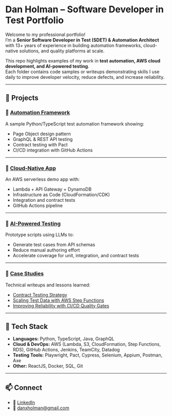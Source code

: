 # Dan Holman – Software Developer in Test Portfolio

Welcome to my professional portfolio!  
I’m a **Senior Software Developer in Test (SDET) & Automation Architect** with 13+ years of experience in building automation frameworks, cloud-native solutions, and quality platforms at scale.

This repo highlights examples of my work in **test automation, AWS cloud development, and AI-powered testing**.  
Each folder contains code samples or writeups demonstrating skills I use daily to improve developer velocity, reduce defects, and increase reliability.

---

## 📂 Projects

### 🔹 [Automation Framework](./automation-framework)
A sample Python/TypeScript test automation framework showing:
- Page Object design pattern
- GraphQL & REST API testing
- Contract testing with Pact
- CI/CD integration with GitHub Actions

---

### 🔹 [Cloud-Native App](./cloud-native-app)
An AWS serverless demo app with:
- Lambda + API Gateway + DynamoDB
- Infrastructure as Code (CloudFormation/CDK)
- Integration and contract tests
- GitHub Actions pipeline

---

### 🔹 [AI-Powered Testing](./ai-testing)
Prototype scripts using LLMs to:
- Generate test cases from API schemas
- Reduce manual authoring effort
- Accelerate coverage for unit, integration, and contract tests

---

### 🔹 [Case Studies](./case-studies)
Technical writeups and lessons learned:
- [Contract Testing Strategy](./case-studies/contract-testing.md)  
- [Scaling Test Data with AWS Step Functions](./case-studies/test-data-at-scale.md)  
- [Improving Reliability with CI/CD Quality Gates](./case-studies/ci-cd-quality-gates.md)  

---

## 🔧 Tech Stack

- **Languages:** Python, TypeScript, Java, GraphQL  
- **Cloud & DevOps:** AWS (Lambda, S3, CloudFormation, Step Functions, RDS), GitHub Actions, Jenkins, TeamCity, Datadog  
- **Testing Tools:** Playwright, Pact, Cypress, Selenium, Appium, Postman, Axe  
- **Other:** ReactJS, Docker, SQL, Git

---

## 📫 Connect

- 💼 [LinkedIn](https://linkedin.com/in/danxholman)  
- 📧 [danxholman@gmail.com](mailto:danxholman@gmail.com)
